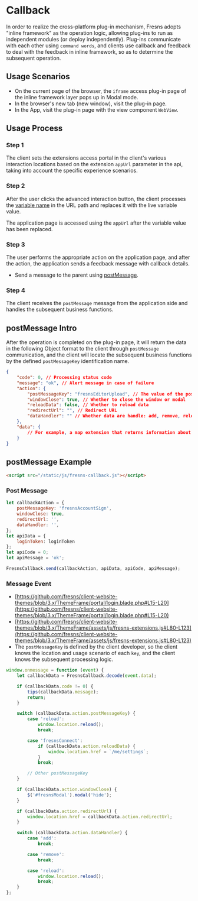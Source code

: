 # Callback

In order to realize the cross-platform plug-in mechanism, Fresns adopts "inline framework" as the operation logic, allowing plug-ins to run as independent modules (or deploy independently). Plug-ins communicate with each other using `command words`, and clients use callback and feedback to deal with the feedback in inline framework, so as to determine the subsequent operation.

## Usage Scenarios

- On the current page of the browser, the `iframe` access plug-in page of the inline framework layer pops up in Modal mode.
- In the browser's new tab (new window), visit the plug-in page.
- In the App, visit the plug-in page with the view component `WebView`.

## Usage Process

### Step 1

The client sets the extensions access portal in the client's various interaction locations based on the extension `appUrl` parameter in the api, taking into account the specific experience scenarios.

### Step 2

After the user clicks the advanced interaction button, the client processes the [variable name](variables.md) in the URL path and replaces it with the live variable value.

The application page is accessed using the `appUrl` after the variable value has been replaced.

### Step 3

The user performs the appropriate action on the application page, and after the action, the application sends a feedback message with callback details.

- Send a message to the parent using [postMessage](https://developer.mozilla.org/docs/Web/API/Window/postMessage).

### Step 4

The client receives the `postMessage` message from the application side and handles the subsequent business functions.

## postMessage Intro

After the operation is completed on the plug-in page, it will return the data in the following Object format to the client through `postMessage` communication, and the client will locate the subsequent business functions by the defined `postMessageKey` identification name.

```json
{
    "code": 0, // Processing status code
    "message": "ok", // Alert message in case of failure
    "action": {
        "postMessageKey": "fresnsEditorUpload", // The value of the postMessageKey variable in the path
        "windowClose": true, // Whether to close the window or modal
        "reloadData": false, // Whether to reload data
        "redirectUrl": "", // Redirect URL
        "dataHandler": "" // Whether data are handle: add, remove, reload
    },
    "data": {
        // For example, a map extension that returns information about the user's selected location
    }
}
```

## postMessage Example

```html
<script src="/static/js/fresns-callback.js"></script>
```

### Post Message

```js
let callbackAction = {
    postMessageKey: 'fresnsAccountSign',
    windowClose: true,
    redirectUrl: '',
    dataHandler: '',
};
let apiData = {
    loginToken: loginToken
};
let apiCode = 0;
let apiMessage = 'ok';

FresnsCallback.send(callbackAction, apiData, apiCode, apiMessage);
```

### Message Event

- [https://github.com/fresns/client-website-themes/blob/3.x/ThemeFrame/portal/login.blade.php#L15-L20](https://github.com/fresns/client-website-themes/blob/3.x/ThemeFrame/portal/login.blade.php#L15-L20)
- [https://github.com/fresns/client-website-themes/blob/3.x/ThemeFrame/assets/js/fresns-extensions.js#L80-L123](https://github.com/fresns/client-website-themes/blob/3.x/ThemeFrame/assets/js/fresns-extensions.js#L80-L123)
- The `postMessageKey` is defined by the client developer, so the client knows the location and usage scenario of each `key`, and the client knows the subsequent processing logic.

```js
window.onmessage = function (event) {
    let callbackData = FresnsCallback.decode(event.data);

    if (callbackData.code != 0) {
        tips(callbackData.message);
        return;
    }

    switch (callbackData.action.postMessageKey) {
        case 'reload':
            window.location.reload();
            break;

        case 'fresnsConnect':
            if (callbackData.action.reloadData) {
                window.location.href = `/me/settings`;
            }
            break;

        // Other postMessageKey
    }

    if (callbackData.action.windowClose) {
        $('#fresnsModal').modal('hide');
    }

    if (callbackData.action.redirectUrl) {
        window.location.href = callbackData.action.redirectUrl;
    }

    switch (callbackData.action.dataHandler) {
        case 'add':
            break;

        case 'remove':
            break;

        case 'reload':
            window.location.reload();
            break;
    }
};
```
